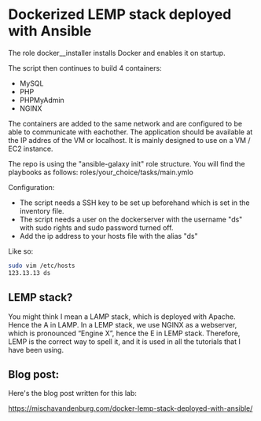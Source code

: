 # Dockerized LEMP stack deployed with Ansible

The role docker__installer installs Docker and enables it on startup.

The script then continues to build 4 containers:

- MySQL
- PHP
- PHPMyAdmin
- NGINX

The containers are added to the same network and are configured to be able to communicate with eachother. The application should be available at the IP addres of the VM or localhost.
It is mainly designed to use on a VM / EC2 instance.

The repo is using the "ansible-galaxy init" role structure. You will find the playbooks as follows: roles/your_choice/tasks/main.ymlo

Configuration:
- The script needs a SSH key to be set up beforehand which is set in the inventory file.
- The script needs a user on the dockerserver with the username "ds" with sudo rights and sudo password turned off.
- Add the ip address to your hosts file with the alias "ds"

Like so:
```bash
sudo vim /etc/hosts
123.13.13 ds
```

## LEMP stack?

You might think I mean a LAMP stack, which is deployed with Apache. Hence the A in LAMP. In a LEMP stack, we use NGINX as a webserver, which is pronounced “Engine X”, hence the E in LEMP stack. Therefore, LEMP is the correct way to spell it, and it is used in all the tutorials that I have been using.

## Blog post:

Here's the blog post written for this lab:

https://mischavandenburg.com/docker-lemp-stack-deployed-with-ansible/
